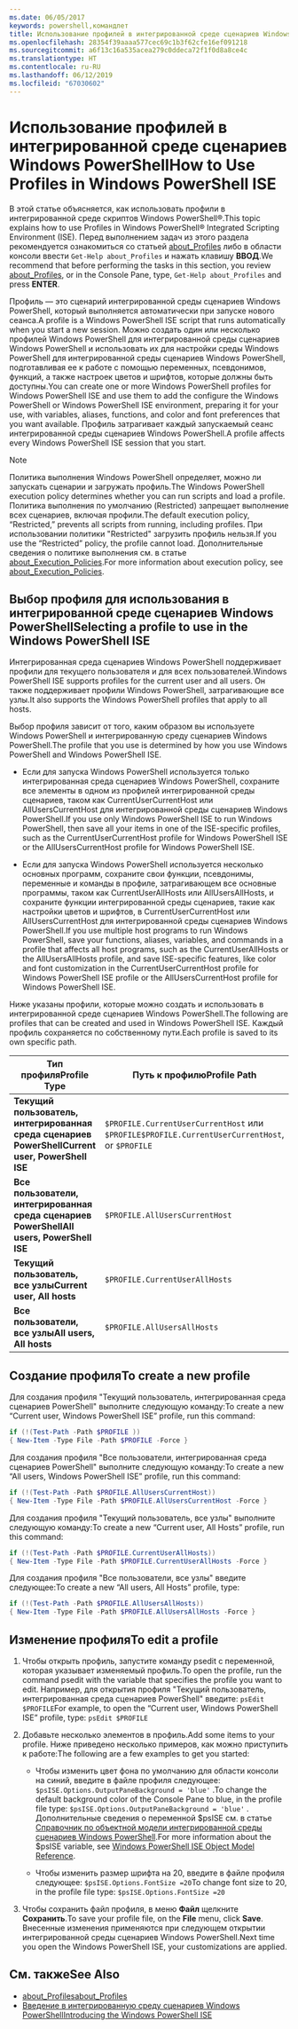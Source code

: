 ```yaml
---
ms.date: 06/05/2017
keywords: powershell,командлет
title: Использование профилей в интегрированной среде сценариев Windows PowerShell
ms.openlocfilehash: 28354f39aaaa577cec69c1b3f62cfe16ef091218
ms.sourcegitcommit: a6f13c16a535acea279c0ddeca72f1f0d8a8ce4c
ms.translationtype: HT
ms.contentlocale: ru-RU
ms.lasthandoff: 06/12/2019
ms.locfileid: "67030602"
---
```

# <a name="how-to-use-profiles-in-windows-powershell-ise"></a><span data-ttu-id="b9f00-103">Использование профилей в интегрированной среде сценариев Windows PowerShell</span><span class="sxs-lookup"><span data-stu-id="b9f00-103">How to Use Profiles in Windows PowerShell ISE</span></span>

<span data-ttu-id="b9f00-104">В этой статье объясняется, как использовать профили в интегрированной среде скриптов Windows PowerShell®.</span><span class="sxs-lookup"><span data-stu-id="b9f00-104">This topic explains how to use Profiles in Windows PowerShell® Integrated Scripting Environment (ISE).</span></span> <span data-ttu-id="b9f00-105">Перед выполнением задач из этого раздела рекомендуется ознакомиться со статьей [about_Profiles](/powershell/module/microsoft.powershell.core/about/about_profiles) либо в области консоли ввести `Get-Help about_Profiles` и нажать клавишу **ВВОД**.</span><span class="sxs-lookup"><span data-stu-id="b9f00-105">We recommend that before performing the tasks in this section, you review [about_Profiles](/powershell/module/microsoft.powershell.core/about/about_profiles), or in the Console Pane, type, `Get-Help about_Profiles` and press **ENTER**.</span></span>

<span data-ttu-id="b9f00-106">Профиль — это сценарий интегрированной среды сценариев Windows PowerShell, который выполняется автоматически при запуске нового сеанса.</span><span class="sxs-lookup"><span data-stu-id="b9f00-106">A profile is a Windows PowerShell ISE script that runs automatically when you start a new session.</span></span>  <span data-ttu-id="b9f00-107">Можно создать один или несколько профилей Windows PowerShell для интегрированной среды сценариев Windows PowerShell и использовать их для настройки среды Windows PowerShell для интегрированной среды сценариев Windows PowerShell, подготавливая ее к работе с помощью переменных, псевдонимов, функций, а также настроек цветов и шрифтов, которые должны быть доступны.</span><span class="sxs-lookup"><span data-stu-id="b9f00-107">You can create one or more Windows PowerShell profiles for Windows PowerShell ISE and use them to add the configure the Windows PowerShell or Windows PowerShell ISE environment, preparing it for your use, with variables, aliases, functions, and color and font preferences that you want available.</span></span> <span data-ttu-id="b9f00-108">Профиль затрагивает каждый запускаемый сеанс интегрированной среды сценариев Windows PowerShell.</span><span class="sxs-lookup"><span data-stu-id="b9f00-108">A profile affects every Windows PowerShell ISE session that you start.</span></span>

> [!NOTE]
> <span data-ttu-id="b9f00-109">Политика выполнения Windows PowerShell определяет, можно ли запускать сценарии и загружать профиль.</span><span class="sxs-lookup"><span data-stu-id="b9f00-109">The Windows PowerShell execution policy determines whether you can run scripts and load a profile.</span></span> <span data-ttu-id="b9f00-110">Политика выполнения по умолчанию (Restricted) запрещает выполнение всех сценариев, включая профили.</span><span class="sxs-lookup"><span data-stu-id="b9f00-110">The default execution policy, “Restricted,” prevents all scripts from running, including profiles.</span></span> <span data-ttu-id="b9f00-111">При использовании политики "Restricted" загрузить профиль нельзя.</span><span class="sxs-lookup"><span data-stu-id="b9f00-111">If you use the “Restricted” policy, the profile cannot load.</span></span> <span data-ttu-id="b9f00-112">Дополнительные сведения о политике выполнения см. в статье [about_Execution_Policies](/powershell/module/microsoft.powershell.core/about/about_execution_policies).</span><span class="sxs-lookup"><span data-stu-id="b9f00-112">For more information about execution policy, see [about_Execution_Policies](/powershell/module/microsoft.powershell.core/about/about_execution_policies).</span></span>

## <a name="selecting-a-profile-to-use-in-the-windows-powershell-ise"></a><span data-ttu-id="b9f00-113">Выбор профиля для использования в интегрированной среде сценариев Windows PowerShell</span><span class="sxs-lookup"><span data-stu-id="b9f00-113">Selecting a profile to use in the Windows PowerShell ISE</span></span>

<span data-ttu-id="b9f00-114">Интегрированная среда сценариев Windows PowerShell поддерживает профили для текущего пользователя и для всех пользователей.</span><span class="sxs-lookup"><span data-stu-id="b9f00-114">Windows PowerShell ISE supports profiles for the current user and all users.</span></span> <span data-ttu-id="b9f00-115">Он также поддерживает профили Windows PowerShell, затрагивающие все узлы.</span><span class="sxs-lookup"><span data-stu-id="b9f00-115">It also supports the Windows PowerShell profiles that apply to all hosts.</span></span>

<span data-ttu-id="b9f00-116">Выбор профиля зависит от того, каким образом вы используете Windows PowerShell и интегрированную среду сценариев Windows PowerShell.</span><span class="sxs-lookup"><span data-stu-id="b9f00-116">The profile that you use is determined by how you use Windows PowerShell and Windows PowerShell ISE.</span></span>

- <span data-ttu-id="b9f00-117">Если для запуска Windows PowerShell используется только интегрированная среда сценариев Windows PowerShell, сохраните все элементы в одном из профилей интегрированной среды сценариев, таком как CurrentUserCurrentHost или AllUsersCurrentHost для интегрированной среды сценариев Windows PowerShell.</span><span class="sxs-lookup"><span data-stu-id="b9f00-117">If you use only Windows PowerShell ISE to run Windows PowerShell, then save all your items in one of the ISE-specific profiles, such as the CurrentUserCurrentHost profile for Windows PowerShell ISE or the AllUsersCurrentHost profile for Windows PowerShell ISE.</span></span>

- <span data-ttu-id="b9f00-118">Если для запуска Windows PowerShell используется несколько основных программ, сохраните свои функции, псевдонимы, переменные и команды в профиле, затрагивающем все основные программы, таком как CurrentUserAllHosts или AllUsersAllHosts, и сохраните функции интегрированной среды сценариев, такие как настройки цветов и шрифтов, в CurrentUserCurrentHost или AllUsersCurrentHost для интегрированной среды сценариев Windows PowerShell.</span><span class="sxs-lookup"><span data-stu-id="b9f00-118">If you use multiple host programs to run Windows PowerShell, save your functions, aliases, variables, and commands in a profile that affects all host programs, such as the CurrentUserAllHosts or the AllUsersAllHosts profile, and save ISE-specific features, like color and font customization in the CurrentUserCurrentHost profile for Windows PowerShell ISE profile or the AllUsersCurrentHost profile for Windows PowerShell ISE.</span></span>

<span data-ttu-id="b9f00-119">Ниже указаны профили, которые можно создать и использовать в интегрированной среде сценариев Windows PowerShell.</span><span class="sxs-lookup"><span data-stu-id="b9f00-119">The following are profiles that can be created and used in Windows PowerShell ISE.</span></span> <span data-ttu-id="b9f00-120">Каждый профиль сохраняется по собственному пути.</span><span class="sxs-lookup"><span data-stu-id="b9f00-120">Each profile is saved to its own specific path.</span></span>

| <span data-ttu-id="b9f00-121">Тип профиля</span><span class="sxs-lookup"><span data-stu-id="b9f00-121">Profile Type</span></span> | <span data-ttu-id="b9f00-122">Путь к профилю</span><span class="sxs-lookup"><span data-stu-id="b9f00-122">Profile Path</span></span> |
| --- | --- |
| <span data-ttu-id="b9f00-123">**Текущий пользователь, интегрированная среда сценариев PowerShell**</span><span class="sxs-lookup"><span data-stu-id="b9f00-123">**Current user, PowerShell ISE**</span></span>| <span data-ttu-id="b9f00-124">`$PROFILE.CurrentUserCurrentHost` или `$PROFILE`</span><span class="sxs-lookup"><span data-stu-id="b9f00-124">`$PROFILE.CurrentUserCurrentHost`, or `$PROFILE`</span></span> |
| <span data-ttu-id="b9f00-125">**Все пользователи, интегрированная среда сценариев PowerShell**</span><span class="sxs-lookup"><span data-stu-id="b9f00-125">**All users, PowerShell ISE**</span></span>| `$PROFILE.AllUsersCurrentHost` |
| <span data-ttu-id="b9f00-126">**Текущий пользователь, все узлы**</span><span class="sxs-lookup"><span data-stu-id="b9f00-126">**Current user, All hosts**</span></span>| `$PROFILE.CurrentUserAllHosts` |
| <span data-ttu-id="b9f00-127">**Все пользователи, все узлы**</span><span class="sxs-lookup"><span data-stu-id="b9f00-127">**All users, All hosts**</span></span> | `$PROFILE.AllUsersAllHosts` |

## <a name="to-create-a-new-profile"></a><span data-ttu-id="b9f00-128">Создание профиля</span><span class="sxs-lookup"><span data-stu-id="b9f00-128">To create a new profile</span></span>

<span data-ttu-id="b9f00-129">Для создания профиля "Текущий пользователь, интегрированная среда сценариев PowerShell" выполните следующую команду:</span><span class="sxs-lookup"><span data-stu-id="b9f00-129">To create a new “Current user, Windows PowerShell ISE” profile, run this command:</span></span>

```powershell
if (!(Test-Path -Path $PROFILE ))
{ New-Item -Type File -Path $PROFILE -Force }
```

<span data-ttu-id="b9f00-130">Для создания профиля "Все пользователи, интегрированная среда сценариев PowerShell" выполните следующую команду:</span><span class="sxs-lookup"><span data-stu-id="b9f00-130">To create a new “All users, Windows PowerShell ISE” profile, run this command:</span></span>

```powershell
if (!(Test-Path -Path $PROFILE.AllUsersCurrentHost))
{ New-Item -Type File -Path $PROFILE.AllUsersCurrentHost -Force }
```

<span data-ttu-id="b9f00-131">Для создания профиля "Текущий пользователь, все узлы" выполните следующую команду:</span><span class="sxs-lookup"><span data-stu-id="b9f00-131">To create a new “Current user, All Hosts” profile, run this command:</span></span>

```powershell
if (!(Test-Path -Path $PROFILE.CurrentUserAllHosts))
{ New-Item -Type File -Path $PROFILE.CurrentUserAllHosts -Force }
```

<span data-ttu-id="b9f00-132">Для создания профиля "Все пользователи, все узлы" введите следующее:</span><span class="sxs-lookup"><span data-stu-id="b9f00-132">To create a new “All users, All Hosts” profile, type:</span></span>

```powershell
if (!(Test-Path -Path $PROFILE.AllUsersAllHosts))
{ New-Item -Type File -Path $PROFILE.AllUsersAllHosts -Force }
```

## <a name="to-edit-a-profile"></a><span data-ttu-id="b9f00-133">Изменение профиля</span><span class="sxs-lookup"><span data-stu-id="b9f00-133">To edit a profile</span></span>

1. <span data-ttu-id="b9f00-134">Чтобы открыть профиль, запустите команду psedit с переменной, которая указывает изменяемый профиль.</span><span class="sxs-lookup"><span data-stu-id="b9f00-134">To open the profile, run the command psedit with the variable that specifies the profile you want to edit.</span></span> <span data-ttu-id="b9f00-135">Например, для открытия профиля "Текущий пользователь, интегрированная среда сценариев PowerShell" введите: `psEdit $PROFILE`</span><span class="sxs-lookup"><span data-stu-id="b9f00-135">For example, to open the “Current user, Windows PowerShell ISE” profile, type: `psEdit $PROFILE`</span></span>

2. <span data-ttu-id="b9f00-136">Добавьте несколько элементов в профиль.</span><span class="sxs-lookup"><span data-stu-id="b9f00-136">Add some items to your profile.</span></span> <span data-ttu-id="b9f00-137">Ниже приведено несколько примеров, как можно приступить к работе:</span><span class="sxs-lookup"><span data-stu-id="b9f00-137">The following are a few examples to get you started:</span></span>

   - <span data-ttu-id="b9f00-138">Чтобы изменить цвет фона по умолчанию для области консоли на синий, введите в файле профиля следующее: `$psISE.Options.OutputPaneBackground = 'blue'` .</span><span class="sxs-lookup"><span data-stu-id="b9f00-138">To change the default background color of the Console Pane to blue, in the profile file type: `$psISE.Options.OutputPaneBackground = 'blue'` .</span></span> <span data-ttu-id="b9f00-139">Дополнительные сведения о переменной $psISE см. в статье [Справочник по объектной модели интегрированной среды сценариев Windows PowerShell](object-model/The-ISE-Object-Model-Hierarchy.md).</span><span class="sxs-lookup"><span data-stu-id="b9f00-139">For more information about the $psISE variable, see [Windows PowerShell ISE Object Model Reference](object-model/The-ISE-Object-Model-Hierarchy.md).</span></span>

   - <span data-ttu-id="b9f00-140">Чтобы изменить размер шрифта на 20, введите в файле профиля следующее: `$psISE.Options.FontSize =20`</span><span class="sxs-lookup"><span data-stu-id="b9f00-140">To change font size to 20, in the profile file type: `$psISE.Options.FontSize =20`</span></span>

3. <span data-ttu-id="b9f00-141">Чтобы сохранить файл профиля, в меню **Файл** щелкните **Сохранить**.</span><span class="sxs-lookup"><span data-stu-id="b9f00-141">To save your profile file, on the **File** menu, click **Save**.</span></span> <span data-ttu-id="b9f00-142">Внесенные изменения применяются при следующем открытии интегрированной среды сценариев Windows PowerShell.</span><span class="sxs-lookup"><span data-stu-id="b9f00-142">Next time you open the Windows PowerShell ISE, your customizations are applied.</span></span>

## <a name="see-also"></a><span data-ttu-id="b9f00-143">См. также</span><span class="sxs-lookup"><span data-stu-id="b9f00-143">See Also</span></span>

- [<span data-ttu-id="b9f00-144">about_Profiles</span><span class="sxs-lookup"><span data-stu-id="b9f00-144">about_Profiles</span></span>](/powershell/module/microsoft.powershell.core/about/about_profiles)
- [<span data-ttu-id="b9f00-145">Введение в интегрированную среду сценариев Windows PowerShell</span><span class="sxs-lookup"><span data-stu-id="b9f00-145">Introducing the Windows PowerShell ISE</span></span>](Introducing-the-Windows-PowerShell-ISE.md)
